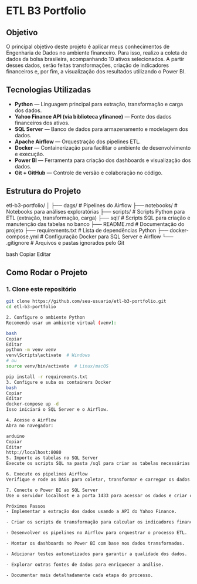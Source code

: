 # ETL B3 Portfolio

## Objetivo

O principal objetivo deste projeto é aplicar meus conhecimentos de Engenharia de Dados no ambiente financeiro. Para isso, realizo a coleta de dados da bolsa brasileira, acompanhando 10 ativos selecionados. A partir desses dados, serão feitas transformações, criação de indicadores financeiros e, por fim, a visualização dos resultados utilizando o Power BI.

## Tecnologias Utilizadas

- **Python** — Linguagem principal para extração, transformação e carga dos dados.
- **Yahoo Finance API (via biblioteca yfinance)** — Fonte dos dados financeiros dos ativos.
- **SQL Server** — Banco de dados para armazenamento e modelagem dos dados.
- **Apache Airflow** — Orquestração dos pipelines ETL.
- **Docker** — Containerização para facilitar o ambiente de desenvolvimento e execução.
- **Power BI** — Ferramenta para criação dos dashboards e visualização dos dados.
- **Git + GitHub** — Controle de versão e colaboração no código.

## Estrutura do Projeto

etl-b3-portfolio/
│
├── dags/ # Pipelines do Airflow
├── notebooks/ # Notebooks para análises exploratórias
├── scripts/ # Scripts Python para ETL (extração, transformação, carga)
├── sql/ # Scripts SQL para criação e manutenção das tabelas no banco
├── README.md # Documentação do projeto
├── requirements.txt # Lista de dependências Python
├── docker-compose.yml # Configuração Docker para SQL Server e Airflow
└── .gitignore # Arquivos e pastas ignorados pelo Git

bash
Copiar
Editar


## Como Rodar o Projeto

### 1. Clone este repositório

```bash
git clone https://github.com/seu-usuario/etl-b3-portfolio.git
cd etl-b3-portfolio

2. Configure o ambiente Python
Recomendo usar um ambiente virtual (venv):

bash
Copiar
Editar
python -m venv venv
venv\Scripts\activate  # Windows
# ou
source venv/bin/activate  # Linux/macOS

pip install -r requirements.txt
3. Configure e suba os containers Docker
bash
Copiar
Editar
docker-compose up -d
Isso iniciará o SQL Server e o Airflow.

4. Acesse o Airflow
Abra no navegador:

arduino
Copiar
Editar
http://localhost:8080
5. Importe as tabelas no SQL Server
Execute os scripts SQL na pasta /sql para criar as tabelas necessárias.

6. Execute os pipelines Airflow
Verifique e rode as DAGs para coletar, transformar e carregar os dados.

7. Conecte o Power BI ao SQL Server
Use o servidor localhost e a porta 1433 para acessar os dados e criar os dashboards.

Próximos Passos
- Implementar a extração dos dados usando a API do Yahoo Finance.

- Criar os scripts de transformação para calcular os indicadores financeiros.

- Desenvolver os pipelines no Airflow para orquestrar o processo ETL.

- Montar os dashboards no Power BI com base nos dados transformados.

- Adicionar testes automatizados para garantir a qualidade dos dados.

- Explorar outras fontes de dados para enriquecer a análise.

- Documentar mais detalhadamente cada etapa do processo.